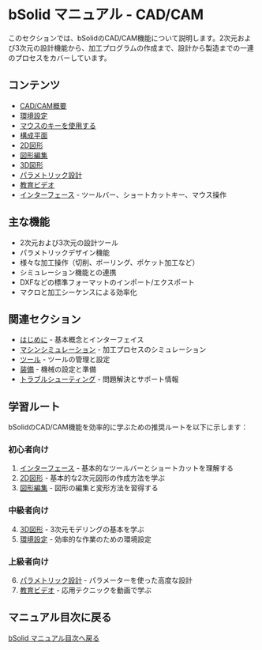 # bSolid マニュアル - CAD/CAM

このセクションでは、bSolidのCAD/CAM機能について説明します。2次元および3次元の設計機能から、加工プログラムの作成まで、設計から製造までの一連のプロセスをカバーしています。

## コンテンツ

- [CAD/CAM概要](./02-00_overview.md)
- [環境設定](./02-01_configurazioni.md)
- [マウスのキーを使用する](./02-02_cad-tastiMouse.md)
- [構成平面](./02-03_pianoCostr.md)
- [2D図形](./04-Geo2D/README.md)
- [図形編集](./05-Modifica/README.md)
- [3D図形](./06-Geo3D/README.md)
- [パラメトリック設計](./07-Parametric/README.md)
- [教育ビデオ](./09-VIDEO.md)
- [インターフェース](./10-Interface/README.md) - ツールバー、ショートカットキー、マウス操作

## 主な機能

- 2次元および3次元の設計ツール
- パラメトリックデザイン機能
- 様々な加工操作（切削、ボーリング、ポケット加工など）
- シミュレーション機能との連携
- DXFなどの標準フォーマットのインポート/エクスポート
- マクロと加工シーケンスによる効率化

## 関連セクション

- [はじめに](../01-PerIniziare/README.md) - 基本概念とインターフェイス
- [マシンシミュレーション](../03-SimMacchina/README.md) - 加工プロセスのシミュレーション
- [ツール](../05-Utensili/README.md) - ツールの管理と設定
- [装備](../08-Attrezzaggio/README.md) - 機械の設定と準備
- [トラブルシューティング](../09-Troubleshooting/README.md) - 問題解決とサポート情報

## 学習ルート

bSolidのCAD/CAM機能を効率的に学ぶための推奨ルートを以下に示します：

### 初心者向け
1. [インターフェース](./10-Interface/README.md) - 基本的なツールバーとショートカットを理解する
2. [2D図形](./04-Geo2D/README.md) - 基本的な2次元図形の作成方法を学ぶ
3. [図形編集](./05-Modifica/README.md) - 図形の編集と変形方法を習得する

### 中級者向け
4. [3D図形](./06-Geo3D/README.md) - 3次元モデリングの基本を学ぶ
5. [環境設定](./02-01_configurazioni.md) - 効率的な作業のための環境設定

### 上級者向け
6. [パラメトリック設計](./07-Parametric/README.md) - パラメーターを使った高度な設計
7. [教育ビデオ](./09-VIDEO.md) - 応用テクニックを動画で学ぶ

## マニュアル目次に戻る

[bSolid マニュアル目次へ戻る](../README.md) 